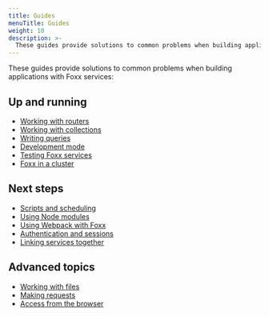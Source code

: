 ```yaml
---
title: Guides
menuTitle: Guides
weight: 10
description: >-
  These guides provide solutions to common problems when building applications with Foxx services
---
```

These guides provide solutions to common problems when building
applications with Foxx services:

## Up and running

- [Working with routers](working-with-routers.md)
- [Working with collections](working-with-collections.md)
- [Writing queries](writing-queries.md)
- [Development mode](development-mode.md)
- [Testing Foxx services](testing-foxx-services.md)
- [Foxx in a cluster](foxx-in-a-cluster.md)

## Next steps

- [Scripts and scheduling](scripts-and-scheduling.md)
- [Using Node modules](using-node-modules.md)
- [Using Webpack with Foxx](using-webpack-with-foxx.md)
- [Authentication and sessions](authentication-and-sessions.md)
- [Linking services together](linking-services-together.md)

## Advanced topics

- [Working with files](working-with-files.md)
- [Making requests](making-requests.md)
- [Access from the browser](access-from-the-browser.md)
